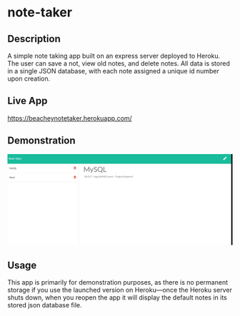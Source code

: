 # note-taker

## Description 
A simple note taking app built on an express server deployed to Heroku. The user can save a not, view old notes, and delete notes. All data is stored in a single JSON database, with each note assigned a unique id number upon creation. 

## Live App
https://beacheynotetaker.herokuapp.com/

## Demonstration
![animated GIF of app in action](public/assets/images/demonstration-gif.gif)

## Usage 
This app is primarily for demonstration purposes, as there is no permanent storage if you use the launched version on Heroku—once the Heroku server shuts down, when you reopen the app it will display the default notes in its stored json database file. 

